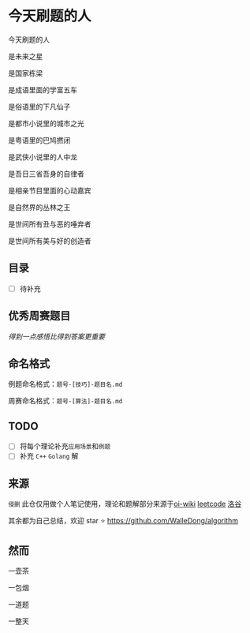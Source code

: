 # 今天刷题的人

今天刷题的人

是未来之星

是国家栋梁

是成语里面的学富五车

是俗语里的下凡仙子

是都市小说里的城市之光

是粤语里的巴鸠撚闭

是武侠小说里的人中龙

是吾日三省吾身的自律者

是相亲节目里面的心动嘉宾

是自然界的丛林之王

是世间所有丑与恶的唾弃者

是世间所有美与好的创造者

## 目录

- [ ] 待补充

## 优秀周赛题目

*得到一点感悟比得到答案更重要*

## 命名格式

例题命名格式：`题号-[技巧]-题目名.md`

周赛命名格式：`题号-[算法]-题目名.md`

## TODO

- [ ] 将每个理论补充`应用场景`和`例题`
- [ ] 补充 `C++` `Golang` 解

## 来源

`侵删` 此仓仅用做个人笔记使用，理论和题解部分来源于[oi-wiki](https://oi-wiki.org) [leetcode](https://leetcode-cn.com/problemset/all/) [洛谷](https://www.luogu.com.cn)

其余都为自己总结，欢迎 star :star:  https://github.com/WalleDong/algorithm

## 然而

一壶茶

一包烟

一道题

一整天



